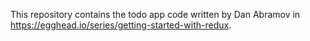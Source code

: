 This repository contains the todo app code written by Dan Abramov in
https://egghead.io/series/getting-started-with-redux.
